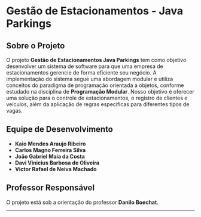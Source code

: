 # Gestão de Estacionamentos - Java Parkings

## Sobre o Projeto

O projeto **Gestão de Estacionamentos Java Parkings** tem como objetivo desenvolver um sistema de software para que uma empresa de estacionamentos gerencie de forma eficiente seu negócio. A implementação do sistema segue uma abordagem modular e utiliza conceitos do paradigma de programação orientada a objetos, conforme estudado na disciplina de **Programação Modular**. Nosso objetivo é oferecer uma solução para o controle de  estacionamentos, o registro de clientes e veículos, além da aplicação de regras específicas para diferentes tipos de vagas.

## Equipe de Desenvolvimento


- **Kaio Mendes Araujo Ribeiro**
- **Carlos Magno Ferreira Silva**
- **João Gabriel Maia da Costa**
- **Davi Vinicius Barbosa de Oliveira**
- **Victor Rafael de Neiva Machado**

## Professor Responsável

O projeto está sob a orientação do professor **Danilo Boechat**.

---
